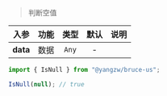 > 判断空值

入参|功能|类型|默认|说明
:-:|:-:|:-:|:-:|-
**data**|数据|`Any`|-

```js
import { IsNull } from "@yangzw/bruce-us";

IsNull(null); // true
```